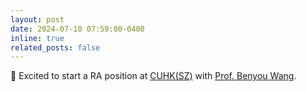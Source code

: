 ```yaml
---
layout: post
date: 2024-07-10 07:59:00-0400
inline: true
related_posts: false
---
```


🔬 Excited to start a RA position at [CUHK(SZ)](https://www.cuhk.edu.cn/en) with [Prof. Benyou Wang](https://wabyking.github.io/old.html). 

